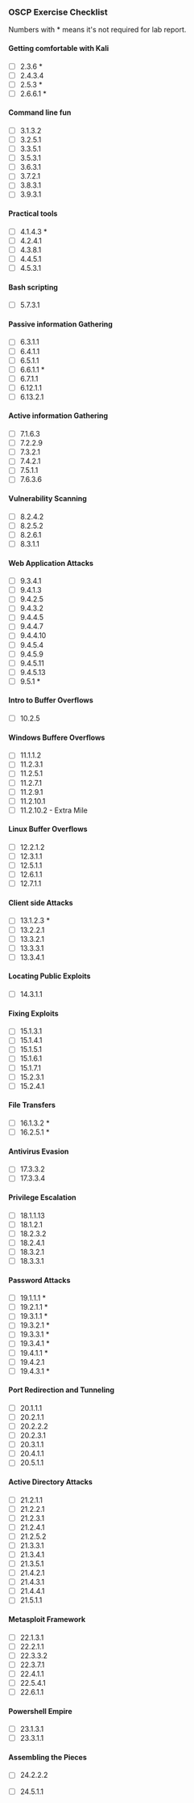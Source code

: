 ### OSCP Exercise Checklist
Numbers with * means it's not required for lab report.

#### Getting comfortable with Kali
- [ ] 2.3.6 *
- [ ] 2.4.3.4
- [ ] 2.5.3 *
- [ ] 2.6.6.1 *

#### Command line fun
- [ ] 3.1.3.2
- [ ] 3.2.5.1
- [ ] 3.3.5.1
- [ ] 3.5.3.1
- [ ] 3.6.3.1
- [ ] 3.7.2.1
- [ ] 3.8.3.1
- [ ] 3.9.3.1

#### Practical tools
- [ ] 4.1.4.3 *
- [ ] 4.2.4.1
- [ ] 4.3.8.1
- [ ] 4.4.5.1
- [ ] 4.5.3.1

#### Bash scripting
- [ ] 5.7.3.1

#### Passive information Gathering
- [ ] 6.3.1.1
- [ ] 6.4.1.1
- [ ] 6.5.1.1
- [ ] 6.6.1.1 *
- [ ] 6.7.1.1
- [ ] 6.12.1.1  
- [ ] 6.13.2.1

#### Active information Gathering
- [ ] 7.1.6.3
- [ ] 7.2.2.9
- [ ] 7.3.2.1
- [ ] 7.4.2.1
- [ ] 7.5.1.1
- [ ] 7.6.3.6

#### Vulnerability Scanning
- [ ] 8.2.4.2
- [ ] 8.2.5.2
- [ ] 8.2.6.1
- [ ] 8.3.1.1

#### Web Application Attacks
- [ ] 9.3.4.1
- [ ] 9.4.1.3
- [ ] 9.4.2.5
- [ ] 9.4.3.2
- [ ] 9.4.4.5
- [ ] 9.4.4.7
- [ ] 9.4.4.10
- [ ] 9.4.5.4
- [ ] 9.4.5.9
- [ ] 9.4.5.11
- [ ] 9.4.5.13
- [ ] 9.5.1 *

#### Intro to Buffer Overflows
- [ ] 10.2.5

#### Windows Buffere Overflows
- [ ] 11.1.1.2
- [ ] 11.2.3.1
- [ ] 11.2.5.1
- [ ] 11.2.7.1
- [ ] 11.2.9.1
- [ ] 11.2.10.1
- [ ] 11.2.10.2 - Extra Mile

#### Linux Buffer Overflows
- [ ] 12.2.1.2
- [ ] 12.3.1.1
- [ ] 12.5.1.1
- [ ] 12.6.1.1
- [ ] 12.7.1.1

#### Client side Attacks
- [ ] 13.1.2.3 *
- [ ] 13.2.2.1
- [ ] 13.3.2.1
- [ ] 13.3.3.1
- [ ] 13.3.4.1

#### Locating Public Exploits
- [ ] 14.3.1.1

#### Fixing Exploits
- [ ] 15.1.3.1
- [ ] 15.1.4.1
- [ ] 15.1.5.1
- [ ] 15.1.6.1
- [ ] 15.1.7.1
- [ ] 15.2.3.1
- [ ] 15.2.4.1

#### File Transfers
- [ ] 16.1.3.2 *
- [ ] 16.2.5.1 *

#### Antivirus Evasion
- [ ] 17.3.3.2
- [ ] 17.3.3.4

#### Privilege Escalation
- [ ] 18.1.1.13
- [ ] 18.1.2.1
- [ ] 18.2.3.2
- [ ] 18.2.4.1
- [ ] 18.3.2.1
- [ ] 18.3.3.1

#### Password Attacks
- [ ] 19.1.1.1 *
- [ ] 19.2.1.1 *
- [ ] 19.3.1.1 *
- [ ] 19.3.2.1 *
- [ ] 19.3.3.1 *
- [ ] 19.3.4.1 *
- [ ] 19.4.1.1 *
- [ ] 19.4.2.1
- [ ] 19.4.3.1 *

#### Port Redirection and Tunneling
- [ ] 20.1.1.1
- [ ] 20.2.1.1
- [ ] 20.2.2.2
- [ ] 20.2.3.1
- [ ] 20.3.1.1
- [ ] 20.4.1.1
- [ ] 20.5.1.1

#### Active Directory Attacks
- [ ] 21.2.1.1
- [ ] 21.2.2.1
- [ ] 21.2.3.1
- [ ] 21.2.4.1
- [ ] 21.2.5.2
- [ ] 21.3.3.1
- [ ] 21.3.4.1
- [ ] 21.3.5.1
- [ ] 21.4.2.1
- [ ] 21.4.3.1
- [ ] 21.4.4.1
- [ ] 21.5.1.1

#### Metasploit Framework
- [ ] 22.1.3.1
- [ ] 22.2.1.1
- [ ] 22.3.3.2
- [ ] 22.3.7.1
- [ ] 22.4.1.1
- [ ] 22.5.4.1
- [ ] 22.6.1.1

#### Powershell Empire
- [ ] 23.1.3.1
- [ ] 23.3.1.1

#### Assembling the Pieces 
- [ ] 24.2.2.2
- [ ] 24.5.1.1

